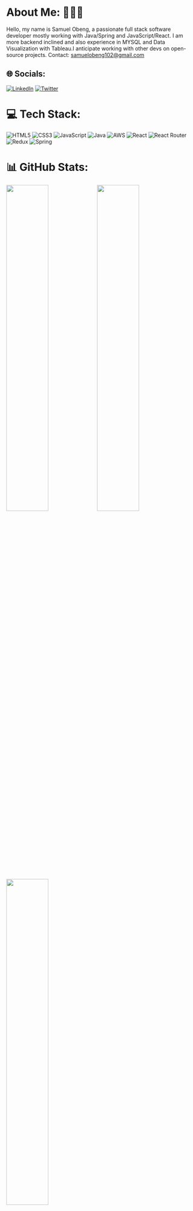 #  About Me: 👨🏿‍💻
Hello, my name is Samuel Obeng, a passionate full stack software developer mostly working with Java/Spring and JavaScript/React. I am more backend inclined and also experience in  MYSQL and Data Visualization with Tableau.I anticipate working with other devs on open-source projects. Contact: samuelobeng102@gmail.com


## 🌐 Socials:
[![LinkedIn](https://img.shields.io/badge/LinkedIn-%230077B5.svg?logo=linkedin&logoColor=white)](https://linkedin.com/in/samobeng14Dev) [![Twitter](https://img.shields.io/badge/Twitter-%231DA1F2.svg?logo=Twitter&logoColor=white)](https://twitter.com/samobeng14Dev) 

# 💻 Tech Stack:
![HTML5](https://img.shields.io/badge/html5-%23E34F26.svg?style=flat-square&logo=html5&logoColor=white) ![CSS3](https://img.shields.io/badge/css3-%231572B6.svg?style=flat-square&logo=css3&logoColor=white) ![JavaScript](https://img.shields.io/badge/javascript-%23323330.svg?style=flat-square&logo=javascript&logoColor=%23F7DF1E) ![Java](https://img.shields.io/badge/java-%23ED8B00.svg?style=flat-square&logo=java&logoColor=white) ![AWS](https://img.shields.io/badge/AWS-%23FF9900.svg?style=flat-square&logo=amazon-aws&logoColor=white) ![React](https://img.shields.io/badge/react-%2320232a.svg?style=flat-square&logo=react&logoColor=%2361DAFB) ![React Router](https://img.shields.io/badge/React_Router-CA4245?style=flat-square&logo=react-router&logoColor=white) ![Redux](https://img.shields.io/badge/redux-%23593d88.svg?style=flat-square&logo=redux&logoColor=white) ![Spring](https://img.shields.io/badge/spring-%236DB33F.svg?style=flat-square&logo=spring&logoColor=white)
# 📊 GitHub Stats:


<img align="left" width="47%" src="https://github-readme-stats.vercel.app/api?username=samobeng14Dev&theme=darcula&hide_border=false&include_all_commits=false&count_private=false"/>
<img align="left" width="47%" src="https://github-readme-streak-stats.herokuapp.com/?user=samobeng14Dev&theme=darcula&hide_border=false"/>
<img align="left" width="47%" src="https://github-readme-stats.vercel.app/api/top-langs/?username=samobeng14Dev&theme=darcula&hide_border=false&include_all_commits=false&count_private=false&layout=compact"/>

<!-- Proudly created with GPRM ( https://gprm.itsvg.in ) -->
